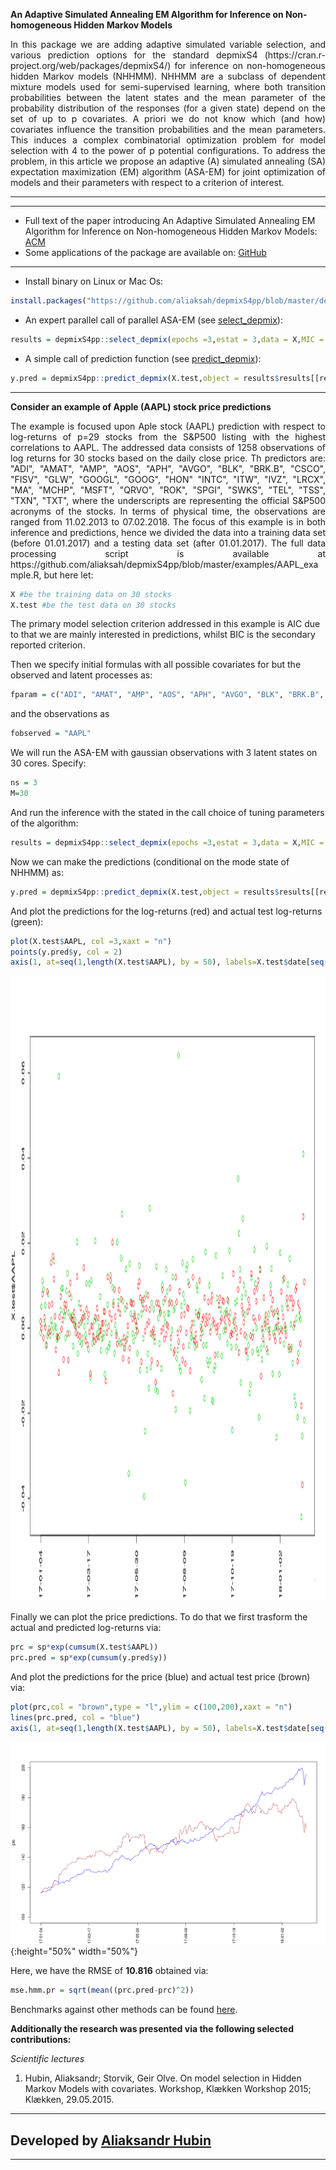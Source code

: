 **An Adaptive Simulated Annealing EM Algorithm for Inference on Non-homogeneous Hidden Markov Models**

<p align="justify">
In this package we are adding adaptive simulated variable selection, and various prediction options for the standard depmixS4 (https://cran.r-project.org/web/packages/depmixS4/) for inference on non-homogeneous hidden Markov models (NHHMM).
NHHMM are a subclass of dependent mixture models used for semi-supervised learning, where both transition probabilities between the latent states and the mean parameter of the probability distribution of the responses (for a given state) depend on the set of up to p covariates. A priori we do not know which (and how) covariates influence the transition probabilities and the mean parameters. This induces a complex combinatorial optimization problem for model selection with 4 to the power of p potential configurations. To address the problem, in this article we propose an adaptive (A) simulated annealing (SA) expectation maximization (EM) algorithm (ASA-EM) for joint optimization of models and their parameters with respect to a criterion of interest.
</p>

***

***

* Full text of the paper introducing An Adaptive Simulated Annealing EM Algorithm for Inference on Non-homogeneous Hidden Markov Models: [ACM](https://dl.acm.org/icps.cfm)
* Some applications of the package are available on: [GitHub](https://github.com/aliaksah/depmixS4pp/tree/master/examples)  


***

* Install binary on Linux or Mac Os:
```R 
install.packages("https://github.com/aliaksah/depmixS4pp/blob/master/depmixS4pp_1.0.tar.gz?raw=true", repos = NULL, type="source")
```
* An expert parallel call of parallel ASA-EM (see [select_depmix](https://rdrr.io/github/aliaksah/depmixS4pp/man/select_depmix.html)): 
```R 
results = depmixS4pp::select_depmix(epochs =3,estat = 3,data = X,MIC = stats::AIC,SIC =stats::BIC,family = gaussian(),fparam = fparam,fobserved = fobserved,isobsbinary = c(0,0,rep(1,length(fparam))),prior.inclusion = array(1,c(length(fparam),2)),ranges = 1,ns = ns,initpr =  c(0,1,0),seeds = runif(M,1,1000),cores = M)
```
* A simple call of prediction function (see [predict_depmix](https://rdrr.io/github/aliaksah/depmixS4pp/man/predict_depmix.html)): 
```R 
y.pred = depmixS4pp::predict_depmix(X.test,object = results$results[[results$best.mic]]$model,mode = F)
```
***

**Consider an example of Apple (AAPL) stock price predictions**

<p align="justify">
The example is focused upon Aple stock (AAPL) prediction with respect to log-returns of p=29 stocks from the S&P500 listing with the highest correlations to AAPL. The addressed data  consists of 1258 observations of log returns for 30 stocks based on the daily close price. Th predictors are: "ADI", "AMAT", "AMP", "AOS", "APH", "AVGO", "BLK", "BRK.B", "CSCO", "FISV", "GLW", "GOOGL", "GOOG", "HON"   "INTC", "ITW", "IVZ", "LRCX", "MA", "MCHP", "MSFT", "QRVO", "ROK", "SPGI", "SWKS", "TEL", "TSS", "TXN", "TXT", where the underscripts are representing the official S&P500 acronyms of the stocks. In terms of physical time, the observations are ranged from 11.02.2013 to 07.02.2018. The focus of this example is in both inference and predictions, hence we divided the data into a training data set (before 01.01.2017) and a testing data set (after 01.01.2017). The full data processing script is available at https://github.com/aliaksah/depmixS4pp/blob/master/examples/AAPL_example.R, but here let:
</p>

```R 
X #be the training data on 30 stocks
X.test #be the test data on 30 stocks
```

The primary model selection criterion addressed in this example is AIC due to that we are mainly interested in predictions, whilst BIC is the secondary reported criterion.

Then we specify initial formulas with all possible covariates for but the observed and latent processes as:

```R 
fparam = c("ADI", "AMAT", "AMP", "AOS", "APH", "AVGO", "BLK", "BRK.B", "CSCO", "FISV", "GLW", "GOOGL", "GOOG", "HON"   "INTC", "ITW", "IVZ", "LRCX", "MA", "MCHP", "MSFT", "QRVO", "ROK", "SPGI", "SWKS", "TEL", "TSS", "TXN", "TXT")
```
and the observations as


```R 
fobserved = "AAPL"
```
We will run the ASA-EM with gaussian observations with 3 latent states on 30 cores. Specify:

```R 
ns = 3
M=30
```
And run the inference with the stated in the call choice of tuning parameters of the algorithm:

```R
results = depmixS4pp::select_depmix(epochs =3,estat = 3,data = X,MIC = stats::AIC,SIC =stats::BIC,family = gaussian(),fparam = fparam,fobserved = fobserved,isobsbinary = c(0,0,rep(1,length(fparam))),prior.inclusion = array(1,c(length(fparam),2)),ranges = 1,ns = ns,initpr =  c(0,1,0),seeds = runif(M,1,1000),cores = M)
```

Now we can make the predictions (conditional on the mode state of NHHMM) as:

```R 
y.pred = depmixS4pp::predict_depmix(X.test,object = results$results[[results$best.mic]]$model,mode = T)
```

And plot the predictions for the log-returns (red) and actual test log-returns (green):


```R 
plot(X.test$AAPL, col =3,xaxt = "n")
points(y.pred$y, col = 2)
axis(1, at=seq(1,length(X.test$AAPL), by = 50), labels=X.test$date[seq(1,length(X.test$date), by = 50)],las=2)
```
<img src="https://raw.githubusercontent.com/aliaksah/depmixS4pp/master/examples/results/logreturns.png" width="1000" height="1000">

Finally we can plot the price predictions. To do that we first trasform the actual and predicted log-returns via:

```R 
prc = sp*exp(cumsum(X.test$AAPL))
prc.pred = sp*exp(cumsum(y.pred$y))
``` 

And plot the predictions for the price (blue) and actual test price (brown) via:

```R 
plot(prc,col = "brown",type = "l",ylim = c(100,200),xaxt = "n")
lines(prc.pred, col = "blue")
axis(1, at=seq(1,length(X.test$AAPL), by = 50), labels=X.test$date[seq(1,length(X.test$date), by = 50)],las=2)
```
![Price](https://raw.githubusercontent.com/aliaksah/depmixS4pp/master/examples/results/prices.png){:height="50%" width="50%"}

Here, we have the RMSE of **10.816** obtained via:

```R 
mse.hmm.pr = sqrt(mean((prc.pred-prc)^2))
```

Benchmarks against other methods can be found [here](https://github.com/aliaksah/depmixS4pp/blob/master/examples/AAPL_example.R).  

**Additionally the research was presented via the following selected contributions:**


*Scientific lectures*

1. Hubin, Aliaksandr; Storvik, Geir Olve. On model selection in Hidden Markov Models with covariates. Workshop, Klækken Workshop 2015; Klækken, 29.05.2015.

***

## Developed by [Aliaksandr Hubin](https://scholar.google.com/citations?user=Lx-G8ckAAAAJ&hl=en/)
 
 ***
